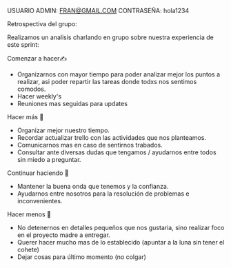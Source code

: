 USUARIO ADMIN: FRAN@GMAIL.COM
CONTRASEÑA: hola1234

Retrospectiva del grupo:

Realizamos un analisis charlando en grupo sobre nuestra experiencia de este sprint:

Comenzar a hacer✍️
- Organizarnos con mayor tiempo para poder analizar mejor los puntos a realizar, asi poder repartir las tareas donde todxs nos sentimos comodos. 
- Hacer weekly's
- Reuniones mas seguidas para updates

Hacer más 🤝
- Organizar mejor nuestro tiempo.
- Recordar actualizar trello con las actividades que nos planteamos.
- Comunicarnos mas en caso de sentirnos trabados.
- Consultar ante diversas dudas que tengamos / ayudarnos entre todos sin miedo a preguntar.

Continuar haciendo 💪
- Mantener la buena onda que tenemos y la confianza.
- Ayudarnos entre nosotros para la resolución de problemas e inconvenientes.

Hacer menos 👀
- No detenernos en detalles pequeños que nos gustaria, sino realizar foco en el proyecto madre a entregar.
- Querer hacer mucho mas de lo establecido (apuntar a la luna sin tener el cohete) 
- Dejar cosas para último momento (no colgar)



